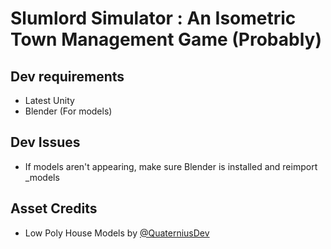 # Slumlord Simulator : An Isometric Town Management Game (Probably)

## Dev requirements

* Latest Unity
* Blender (For models)

## Dev Issues
* If models aren't appearing, make sure Blender is installed and reimport \_models

## Asset Credits
* Low Poly House Models by [@QuaterniusDev](https://twitter.com/quaternius)
